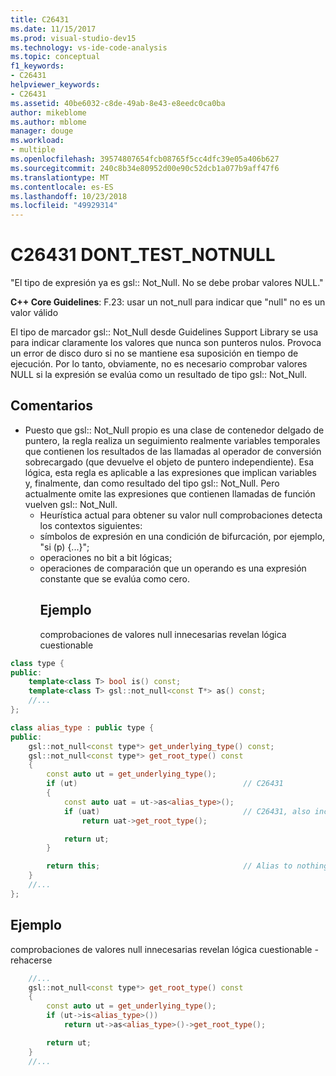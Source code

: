 ```yaml
---
title: C26431
ms.date: 11/15/2017
ms.prod: visual-studio-dev15
ms.technology: vs-ide-code-analysis
ms.topic: conceptual
f1_keywords:
- C26431
helpviewer_keywords:
- C26431
ms.assetid: 40be6032-c8de-49ab-8e43-e8eedc0ca0ba
author: mikeblome
ms.author: mblome
manager: douge
ms.workload:
- multiple
ms.openlocfilehash: 39574807654fcb08765f5cc4dfc39e05a406b627
ms.sourcegitcommit: 240c8b34e80952d00e90c52dcb1a077b9aff47f6
ms.translationtype: MT
ms.contentlocale: es-ES
ms.lasthandoff: 10/23/2018
ms.locfileid: "49929314"
---
```

# <a name="c26431-donttestnotnull"></a>C26431 DONT_TEST_NOTNULL
"El tipo de expresión ya es gsl:: Not_Null. No se debe probar valores NULL."

**C++ Core Guidelines**: F.23: usar un not_null<T> para indicar que "null" no es un valor válido

El tipo de marcador gsl:: Not_Null desde Guidelines Support Library se usa para indicar claramente los valores que nunca son punteros nulos. Provoca un error de disco duro si no se mantiene esa suposición en tiempo de ejecución. Por lo tanto, obviamente, no es necesario comprobar valores NULL si la expresión se evalúa como un resultado de tipo gsl:: Not_Null.

## <a name="remarks"></a>Comentarios
- Puesto que gsl:: Not_Null propio es una clase de contenedor delgado de puntero, la regla realiza un seguimiento realmente variables temporales que contienen los resultados de las llamadas al operador de conversión sobrecargado (que devuelve el objeto de puntero independiente). Esa lógica, esta regla es aplicable a las expresiones que implican variables y, finalmente, dan como resultado del tipo gsl:: Not_Null. Pero actualmente omite las expresiones que contienen llamadas de función vuelven gsl:: Not_Null.
  - Heurística actual para obtener su valor null comprobaciones detecta los contextos siguientes:
  - símbolos de expresión en una condición de bifurcación, por ejemplo, "si (p) {...}";
  - operaciones no bit a bit lógicas;
  - operaciones de comparación que un operando es una expresión constante que se evalúa como cero.
    ## <a name="example"></a>Ejemplo
    comprobaciones de valores null innecesarias revelan lógica cuestionable

```cpp
class type {
public:
    template<class T> bool is() const;
    template<class T> gsl::not_null<const T*> as() const;
    //...
};

class alias_type : public type {
public:
    gsl::not_null<const type*> get_underlying_type() const;
    gsl::not_null<const type*> get_root_type() const
    {
        const auto ut = get_underlying_type();
        if (ut)                                     // C26431
        {
            const auto uat = ut->as<alias_type>();
            if (uat)                                // C26431, also incorrect use of API!
                return uat->get_root_type();

            return ut;
        }

        return this;                                // Alias to nothing? Actually, dead code!
    }
    //...
};
```

## <a name="example"></a>Ejemplo
comprobaciones de valores null innecesarias revelan lógica cuestionable - rehacerse

```cpp
    //...
    gsl::not_null<const type*> get_root_type() const
    {
        const auto ut = get_underlying_type();
        if (ut->is<alias_type>())
            return ut->as<alias_type>()->get_root_type();

        return ut;
    }
    //...
```
